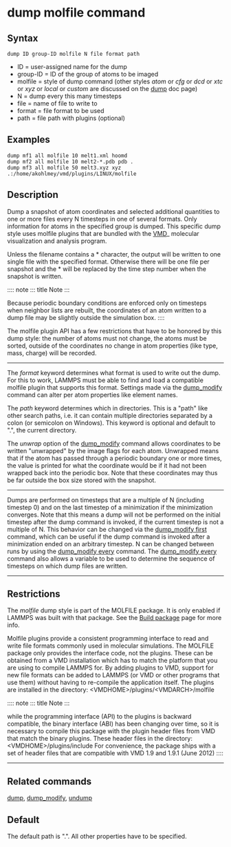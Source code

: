 # dump molfile command

## Syntax

    dump ID group-ID molfile N file format path

-   ID = user-assigned name for the dump
-   group-ID = ID of the group of atoms to be imaged
-   molfile = style of dump command (other styles *atom* or *cfg* or
    *dcd* or *xtc* or *xyz* or *local* or *custom* are discussed on the
    [dump](dump) doc page)
-   N = dump every this many timesteps
-   file = name of file to write to
-   format = file format to be used
-   path = file path with plugins (optional)

## Examples

``` LAMMPS
dump mf1 all molfile 10 melt1.xml hoomd
dump mf2 all molfile 10 melt2-*.pdb pdb .
dump mf3 all molfile 50 melt3.xyz xyz .:/home/akohlmey/vmd/plugins/LINUX/molfile
```

## Description

Dump a snapshot of atom coordinates and selected additional quantities
to one or more files every N timesteps in one of several formats. Only
information for atoms in the specified group is dumped. This specific
dump style uses molfile plugins that are bundled with the
[VMD](https://www.ks.uiuc.edu/Research/vmd)\_ molecular visualization
and analysis program.

Unless the filename contains a \* character, the output will be written
to one single file with the specified format. Otherwise there will be
one file per snapshot and the \* will be replaced by the time step
number when the snapshot is written.

:::: note
::: title
Note
:::

Because periodic boundary conditions are enforced only on timesteps when
neighbor lists are rebuilt, the coordinates of an atom written to a dump
file may be slightly outside the simulation box.
::::

The molfile plugin API has a few restrictions that have to be honored by
this dump style: the number of atoms must not change, the atoms must be
sorted, outside of the coordinates no change in atom properties (like
type, mass, charge) will be recorded.

------------------------------------------------------------------------

The *format* keyword determines what format is used to write out the
dump. For this to work, LAMMPS must be able to find and load a
compatible molfile plugin that supports this format. Settings made via
the [dump_modify](dump_modify) command can alter per atom properties
like element names.

The *path* keyword determines which in directories. This is a \"path\"
like other search paths, i.e. it can contain multiple directories
separated by a colon (or semicolon on Windows). This keyword is optional
and default to \".\", the current directory.

The *unwrap* option of the [dump_modify](dump_modify) command allows
coordinates to be written \"unwrapped\" by the image flags for each
atom. Unwrapped means that if the atom has passed through a periodic
boundary one or more times, the value is printed for what the coordinate
would be if it had not been wrapped back into the periodic box. Note
that these coordinates may thus be far outside the box size stored with
the snapshot.

------------------------------------------------------------------------

Dumps are performed on timesteps that are a multiple of N (including
timestep 0) and on the last timestep of a minimization if the
minimization converges. Note that this means a dump will not be
performed on the initial timestep after the dump command is invoked, if
the current timestep is not a multiple of N. This behavior can be
changed via the [dump_modify first](dump_modify) command, which can be
useful if the dump command is invoked after a minimization ended on an
arbitrary timestep. N can be changed between runs by using the
[dump_modify every](dump_modify) command. The [dump_modify
every](dump_modify) command also allows a variable to be used to
determine the sequence of timesteps on which dump files are written.

------------------------------------------------------------------------

## Restrictions

The *molfile* dump style is part of the MOLFILE package. It is only
enabled if LAMMPS was built with that package. See the [Build
package](Build_package) page for more info.

Molfile plugins provide a consistent programming interface to read and
write file formats commonly used in molecular simulations. The MOLFILE
package only provides the interface code, not the plugins. These can be
obtained from a VMD installation which has to match the platform that
you are using to compile LAMMPS for. By adding plugins to VMD, support
for new file formats can be added to LAMMPS (or VMD or other programs
that use them) without having to re-compile the application itself. The
plugins are installed in the directory:
\<VMDHOME\>/plugins/\<VMDARCH\>/molfile

:::: note
::: title
Note
:::

while the programming interface (API) to the plugins is backward
compatible, the binary interface (ABI) has been changing over time, so
it is necessary to compile this package with the plugin header files
from VMD that match the binary plugins. These header files in the
directory: \<VMDHOME\>/plugins/include For convenience, the package
ships with a set of header files that are compatible with VMD 1.9 and
1.9.1 (June 2012)
::::

------------------------------------------------------------------------

## Related commands

[dump](dump), [dump_modify](dump_modify), [undump](undump)

## Default

The default path is \".\". All other properties have to be specified.
